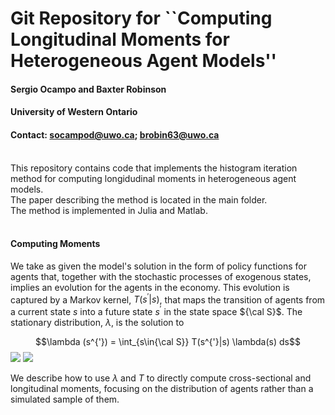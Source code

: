 # Git Repository for ``Computing Longitudinal Moments for Heterogeneous Agent Models''
#### **Sergio Ocampo and Baxter Robinson**

#### **University of Western Ontario**

#### **Contact:** socampod@uwo.ca; brobin63@uwo.ca

<br/>
This repository contains code that implements the histogram iteration method for computing longidudinal moments in heterogeneous agent models.<br/>
The paper describing the method is located in the main folder.<br/>
The method is implemented in Julia and Matlab.<br/>
<br/>

#### **Computing Moments**

We take as given the model's solution in the form of policy functions for agents that, together with the stochastic processes of exogenous states, implies an evolution for the agents in the economy. 
This evolution is captured by a Markov kernel, 
$T\left(s^{'} |s\right)$, that maps the transition of agents from a current state $s$ into a future state $s^{'}$ in the state space ${\cal S}$.
The stationary distribution, $\lambda$, is the solution to<br/>

$$\lambda (s^{'}) = \int_{s\in{\cal S}} T(s^{'}|s) \lambda(s) ds$$
<img src="https://render.githubusercontent.com/render/math?math={\L = -\sum_{j}[T_{j}ln(O_{j})] + \frac{\lambda W_{ij}^{2}}{2} \rightarrow \text{one-hot} \rightarrow -ln(O_{c}) + \frac{\lambda W_{ij}^{2}}{2}}#gh-light-mode-only">
<img src="https://render.githubusercontent.com/render/math?math={\color{white}\L = -\sum_{j}[T_{j}ln(O_{j})] + \frac{\lambda W_{ij}^{2}}{2} \rightarrow \text{one-hot} \rightarrow -ln(O_{c}) + \frac{\lambda W_{ij}^{2}}{2}}#gh-dark-mode-only">

We describe how to use $\lambda$ and $T$ to directly compute cross-sectional and longitudinal moments, focusing on the distribution of agents rather than a simulated sample of them. 

